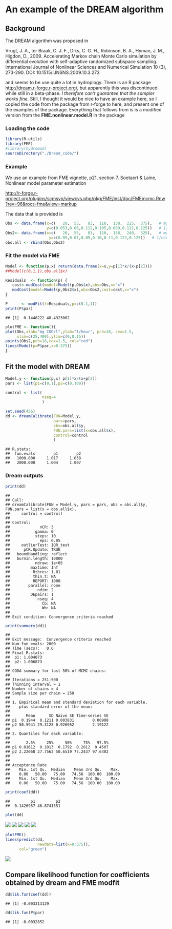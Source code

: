 An example of the DREAM algorithm
===



## Background 

The DREAM algorithm was proposed in 

Vrugt, J. A., ter Braak, C. J. F., Diks, C. G. H., Robinson, B. A., Hyman, J. M., Higdon, D., 2009. Accelerating Markov chain Monte Carlo simulation by differential evolution with self-adaptive randomized subspace sampling. International Journal of Nonlinear Sciences and Numerical Simulation 10 (3), 273-290. DOI: 10.1515/IJNSNS.2009.10.3.273

and seems to be use quite a lot in hydroplogy. There is an R package http://dream.r-forge.r-project.org/, but apparently this was discontinued while still in a beta-phase. *I therefore can't guarantee that the sampler works fine*. Still, I thought it would be nice to have an example here, so I copied the code from the package from r-forge to here, and present one of the examples of the package. Everything that follows from is is a modified version from the **FME.nonlinear.model.R** in the package

### Loading the code 


```r
library(R.utils)
library(FME)
#library(hydromad)
sourceDirectory("./Dream_code/")
```

### Example 

We use an example from FME vignette, p21, section 7. Soetaert & Laine, Nonlinear model parameter estimation

http://r-forge.r-project.org/plugins/scmsvn/viewcvs.php/pkg/FME/inst/doc/FMEmcmc.Rnw?rev=96&root=fme&view=markup

The data that is provided is


```r
Obs <- data.frame(x=c(   28,  55,   83,  110,  138,  225,  375),   # mg COD/l
                  y=c(0.053,0.06,0.112,0.105,0.099,0.122,0.125))   # 1/hour
Obs2<- data.frame(x=c(   20,  55,   83,  110,  138,  240,  325),   # mg COD/l
                   y=c(0.05,0.07,0.09,0.10,0.11,0.122,0.125))   # 1/hour
obs.all <- rbind(Obs,Obs2)
```

### Fit the model via FME


```r
Model <- function(p,x) return(data.frame(x=x,y=p[1]*x/(x+p[2])))
##Model(c(0.1,1),obs.all$x)

Residuals  <- function(p) {
   cost<-modCost(model=Model(p,Obs$x),obs=Obs,x="x")
   modCost(model=Model(p,Obs2$x),obs=Obs2,cost=cost,x="x")
}

P      <- modFit(f=Residuals,p=c(0.1,1))
print(P$par)
```

```
## [1]  0.1448222 48.4323062
```

```r
plotFME <- function(){
plot(Obs,xlab="mg COD/l",ylab="1/hour", pch=16, cex=1.5,
     xlim=c(25,400),ylim=c(0,0.15))
points(Obs2,pch=18,cex=1.5, col="red")
lines(Model(p=P$par,x=0:375))
}
```


## Fit the model with DREAM


```r
Model.y <- function(p,x) p[1]*x/(x+p[2])
pars <- list(p1=c(0,1),p2=c(0,100))

control <- list(
                nseq=4
                )

set.seed(456)
dd <- dreamCalibrate(FUN=Model.y,
                     pars=pars,
                     obs=obs.all$y,
                     FUN.pars=list(x=obs.all$x),
                     control=control
                     )
```

```
## R.stats:
##  fun.evals        p1        p2
##   1000.000     1.017     1.038
##   2000.000     1.004     1.007
```

### Dream outputs


```r
print(dd)
```

```
## 
## Call:
## dreamCalibrate(FUN = Model.y, pars = pars, obs = obs.all$y, FUN.pars = list(x = obs.all$x), 
##     control = control)
## 
## Control:
##             nCR: 3 
##           gamma: 0 
##           steps: 10 
##             eps: 0.05 
##     outlierTest: IQR_test 
##      pCR.Update: TRUE 
##   boundHandling: reflect 
##   burnin.length: 10000 
##           ndraw: 1e+05 
##         maxtime: Inf 
##          Rthres: 1.01 
##          thin.t: NA 
##          REPORT: 1000 
##        parallel: none 
##            ndim: 2 
##         DEpairs: 1 
##            nseq: 4 
##              Cb: NA 
##              Wb: NA 
## 
## Exit condition: Convergence criteria reached
```

```r
print(summary(dd))
```

```
## 
## Exit message:  Convergence criteria reached
## Num fun evals: 2000
## Time (secs):   0.6
## Final R.stats:
## 	p1:	1.004073
## 	p2:	1.006873
## 
## CODA summary for last 50% of MCMC chains:
## 
## Iterations = 251:500
## Thinning interval = 1 
## Number of chains = 4 
## Sample size per chain = 250 
## 
## 1. Empirical mean and standard deviation for each variable,
##    plus standard error of the mean:
## 
##       Mean      SD Naive SE Time-series SE
## p1  0.1944  0.1211 0.003831        0.00908
## p2 50.5941 29.3128 0.926952        2.19122
## 
## 2. Quantiles for each variable:
## 
##       2.5%     25%     50%     75%   97.5%
## p1 0.01612  0.1013  0.1792  0.2812  0.4507
## p2 2.22068 27.7562 50.6519 77.2437 97.6402
## 
## 
## Acceptance Rate
##    Min. 1st Qu.  Median    Mean 3rd Qu.    Max. 
##    0.00   50.00   75.00   74.56  100.00  100.00 
##    Min. 1st Qu.  Median    Mean 3rd Qu.    Max. 
##    0.00   50.00   75.00   74.56  100.00  100.00
```

```r
print(coef(dd))
```

```
##         p1         p2 
##  0.1426957 46.8741551
```

```r
plot(dd)
```

![](Dream_files/figure-html/unnamed-chunk-5-1.png) ![](Dream_files/figure-html/unnamed-chunk-5-2.png) ![](Dream_files/figure-html/unnamed-chunk-5-3.png) ![](Dream_files/figure-html/unnamed-chunk-5-4.png) ![](Dream_files/figure-html/unnamed-chunk-5-5.png) 

```r
plotFME()
lines(predict(dd,
              newdata=list(x=0:375)),
      col="green")
```

![](Dream_files/figure-html/unnamed-chunk-5-6.png) 


## Compare likelihood function for coefficients obtained by dream and FME modfit


```r
dd$lik.fun(coef(dd))
```

```
## [1] -0.003313129
```

```r
dd$lik.fun(P$par)
```

```
## [1] -0.0032852
```

